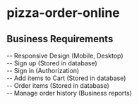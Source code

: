 # pizza-order-online

## Business Requirements
-- Responsive Design (Mobile, Desktop) <br>
-- Sign up (Stored in database) <br>
-- Sign in (Authorization) <br>
-- Add items to Cart (Stored in database) <br>
-- Order items (Stored in database) <br>
-- Manage order history (Business reports) <br>
